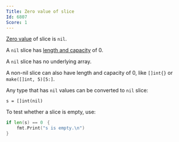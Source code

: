 ```yaml
---
Title: Zero value of slice
Id: 6807
Score: 1
---
```

[Zero value](a-6069) of slice is `nil`.

A `nil` slice has [length and capacity](a-3561) of 0.

A `nil` slice has no underlying array.

A non-nil slice can also have length and capacity of 0, like `[]int{}` or `make([]int, 5)[5:]`.

Any type that has `nil` values can be converted to `nil` slice:

```
s = []int(nil)
```

To test whether a slice is empty, use:

```go
if len(s) == 0　{
    fmt.Print("s is empty.\n")
}
```